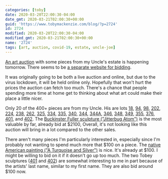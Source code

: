 ```yaml
---
categories: [toby]
date: 2020-03-20T22:00:30-04:00
date_gmt: 2020-03-21T02:00:30+00:00
guid: 'https://www.tobymackenzie.com/blog/?p=2724'
id: 2724
modified: 2020-03-20T22:00:30-04:00
modified_gmt: 2020-03-21T02:00:30+00:00
name: '2724'
tags: [art, auction, covid-19, estate, uncle-joe]
---
```


[An art auction](https://racheldavisfinearts.com/auctions/1-2H0T7G/fine-art-sale-221) with some pieces from my Uncle's estate is happening tomorrow.<!--more-->  There seems to be [a separate website for bidding](https://www.liveauctioneers.com/catalog/163284_fine-art-at-auction-sale-221/).

It was originally going to be both a live auction and online, but due to the virus lockdown, it will be held online only.  Hopefully that won't hurt the prices the auction can fetch too much.  There's a chance that people spending more time at home get to thinking about what art could make their place a little nicer.

Only 20 of the 400+ pieces are from my Uncle.  His are lots [18](https://www.liveauctioneers.com/item/82431585_helmut-breuninger-oil), [94](https://www.liveauctioneers.com/item/82431693_barbara-latham-oil), [98](https://www.liveauctioneers.com/item/82431699_eugene-mackaben-oil), [202](https://www.liveauctioneers.com/item/82431857_william-j-eastman-oil), [224](https://www.liveauctioneers.com/item/82431888_fred-leach-tempera), [238](https://www.liveauctioneers.com/item/82431919_daniel-hodermarsky-oil), [262](https://www.liveauctioneers.com/item/82431969_dan-hodermarsky-oil), [325](https://www.liveauctioneers.com/item/82432062_george-michaud-oil), [334](https://www.liveauctioneers.com/item/82432076_miguel-berrocal-puzzle-scultpure), [335](https://www.liveauctioneers.com/item/82432077_miguel-berrocal-puzzle-sculpture), [340](https://www.liveauctioneers.com/item/82432084_ahuva-sherman-oil), [344](https://www.liveauctioneers.com/item/82432093_luis-toledo-mixed-media), [344A](https://www.liveauctioneers.com/item/82432095_buckminster-fuller-aluminum-collapsible-sculpture), [346](https://www.liveauctioneers.com/item/82432097_franklin-moody-oil), [348](https://www.liveauctioneers.com/item/82432100_loet-vanderveen-metal-sculpture), [349](https://www.liveauctioneers.com/item/82432101_joseph-ramsauer-oil), [355](https://www.liveauctioneers.com/item/82432110_leonardo-nierman-watercolor), [376](https://www.liveauctioneers.com/item/82432141_abe-frajndlich-photograph), [401](https://www.liveauctioneers.com/item/82432177_gene-and-rebecca-tobey-bronze), and [402](https://www.liveauctioneers.com/item/82432178_gene-and-rebecca-tobey-bronze).  The [Buckinster Fuller sculpture ("Jitterbug Atom")](https://www.liveauctioneers.com/item/82432095_buckminster-fuller-aluminum-collapsible-sculpture) is the most valuable by far, already bid at $2100,  Overall, it's not looking like this auction will bring in a lot compared to the other sales.

There aren't many pieces I'm particularly interested in, especially since I'm probably not wanting to spend much more that $100 on a piece.  The [native American painting ("A Turquoise and Silver")](https://www.liveauctioneers.com/item/82432097_franklin-moody-oil) is nice.  It's already at $100.  I might be willing to bid on it if it doesn't go up too much.  The two Tobey sculptures ([401](https://www.liveauctioneers.com/item/82432177_gene-and-rebecca-tobey-bronze) and [402](https://www.liveauctioneers.com/item/82432178_gene-and-rebecca-tobey-bronze)) are somewhat interesting to me in part because of the artists' last name, similar to my first name.  They are also bid around $100 now.
